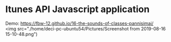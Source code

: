# Itunes API Javascript application

Demo: https://fbw-12.github.io/16-the-sounds-of-classes-pannisimai/ <br>
<img src="./home/deci-pc-ubuntu54/Pictures/Screenshot from 2019-08-16 15-10-48.png")
